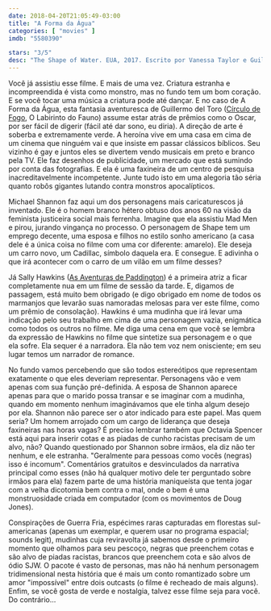 ```yaml
---
date: 2018-04-20T21:05:49-03:00
title: "A Forma da Água"
categories: [ "movies" ]
imdb: "5580390"

stars: "3/5"
desc: "The Shape of Water. EUA, 2017. Escrito por Vanessa Taylor e Guillermo del Toro (a partir de sua história), dirigido por Guillermo del Toro. Com Sally Hawkins, Octavia Spencer, Michael Shannon e Richard Jenkins."
---
```

Você já assistiu esse filme. E mais de uma vez. Criatura estranha e incompreendida é vista como monstro, mas no fundo tem um bom coração. E se você tocar uma música a criatura pode até dançar. E no caso de A Forma da Água, esta fantasia aventuresca de Guillermo del Toro ([Círculo de Fogo](/circulo-de-fogo), O Labirinto do Fauno) assume estar atrás de prêmios como o Oscar, por ser fácil de digerir (fácil até dar sono, eu diria). A direção de arte é soberba e extremamente verde. A heroína vive em uma casa em cima de um cinema que ninguém vai e que insiste em passar clássicos bíblicos. Seu vizinho é gay e juntos eles se divertem vendo musicais em preto e branco pela TV. Ele faz desenhos de publicidade, um mercado que está sumindo por conta das fotografias. E ela é uma faxineira de um centro de pesquisa inacreditavelmente incompetente. Junte tudo isto em uma alegoria tão séria quanto robôs gigantes lutando contra monstros apocalípticos.

Michael Shannon faz aqui um dos personagens mais caricaturescos já inventado. Ele é o homem branco hétero obtuso dos anos 60 na visão da feminista justiceira social mais ferrenha. Imagine que ela assistiu Mad Men e pirou, jurando vingança no processo. O personagem de Shape tem um emprego decente, uma esposa e filhos no estilo sonho americano (a casa dele é a única coisa no filme com uma cor diferente: amarelo). Ele deseja um carro novo, um Cadillac, símbolo daquela era. E consegue. E adivinha o que irá acontecer com o carro de um vilão em um filme desses?

Já Sally Hawkins ([As Aventuras de Paddington](/as-aventuras-de-paddington)) é a primeira atriz a ficar completamente nua em um filme de sessão da tarde. E, digamos de passagem, está muito bem obrigado (e digo obrigado em nome de todos os marmanjos que levarão suas namoradas melosas para ver este filme, como um prêmio de consolação). Hawkins é uma mudinha que irá levar uma indicação pelo seu trabalho em cima de uma personagem vazia, enigmática como todos os outros no filme. Me diga uma cena em que você se lembra da expressão de Hawkins no filme que sintetize sua personagem e o que ela sofre. Ela sequer é a narradora. Ela não tem voz nem onisciente; em seu lugar temos um narrador de romance.

No fundo vamos percebendo que são todos estereótipos que representam exatamente o que eles deveriam representar. Personagens vão e vem apenas com sua função pré-definida. A esposa de Shannon aparece apenas para que o marido possa transar e se imaginar com a mudinha, quando em momento nenhum imaginávamos que ele tinha algum desejo por ela. Shannon não parece ser o ator indicado para este papel. Mas quem seria? Um homem arrojado com um cargo de liderança que deseja faxineiras nas horas vagas? É preciso lembrar também que Octavia Spencer está aqui para inserir cotas e as piadas de cunho racistas precisam de um alvo, não? Quando questionado por Shannon sobre irmãos, ela diz não ter nenhum, e ele estranha. "Geralmente para pessoas como vocês (negras) isso é incomum". Comentários gratuitos e desvinculados da narrativa principal como esses (não há qualquer motivo dele ter perguntado sobre irmãos para ela) fazem parte de uma história maniqueísta que tenta jogar com a velha dicotomia bem contra o mal, onde o bem é uma monstruosidade criada em computador (com os movimentos de Doug Jones).

Conspirações de Guerra Fria, espécimes raras capturadas em florestas sul-americanas (apenas um exemplar, e querem usar no programa espacial; sounds legit), mudinhas cuja reviravolta já sabemos desde o primeiro momento que olhamos para seu pescoço, negras que preenchem cotas e são alvo de piadas racistas, brancos que preenchem cota e são alvos de ódio SJW. O pacote é vasto de personas, mas não há nenhum personagem tridimensional nesta história que é mais um conto romantizado sobre um amor "impossível" entre dois outcasts (o filme é recheado de mais alguns). Enfim, se você gosta de verde e nostalgia, talvez esse filme seja para você. Do contrário...
